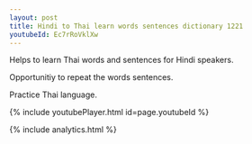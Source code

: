 ```yaml
---
layout: post
title: Hindi to Thai learn words sentences dictionary 1221 
youtubeId: Ec7rRoVklXw
---
```

 
 
Helps to learn Thai words and sentences for Hindi speakers.

Opportunitiy to repeat the words sentences. 

Practice Thai language. 
 
{% include youtubePlayer.html id=page.youtubeId %}
 
 
{% include analytics.html %}